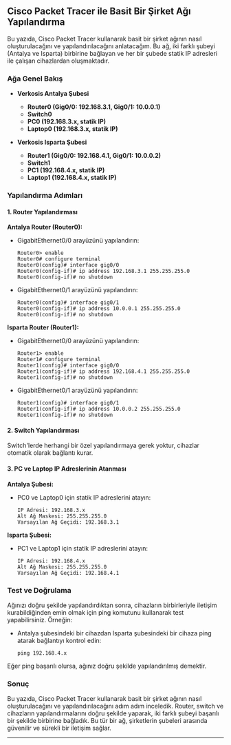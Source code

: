 ## Cisco Packet Tracer ile Basit Bir Şirket Ağı Yapılandırma

Bu yazıda, Cisco Packet Tracer kullanarak basit bir şirket ağının nasıl oluşturulacağını ve yapılandırılacağını anlatacağım. Bu ağ, iki farklı şubeyi (Antalya ve Isparta) birbirine bağlayan ve her bir şubede statik IP adresleri ile çalışan cihazlardan oluşmaktadır.

### Ağa Genel Bakış

- **Verkosis Antalya Şubesi**
  - **Router0 (Gig0/0: 192.168.3.1, Gig0/1: 10.0.0.1)**
  - **Switch0**
  - **PC0 (192.168.3.x, statik IP)**
  - **Laptop0 (192.168.3.x, statik IP)**

- **Verkosis Isparta Şubesi**
  - **Router1 (Gig0/0: 192.168.4.1, Gig0/1: 10.0.0.2)**
  - **Switch1**
  - **PC1 (192.168.4.x, statik IP)**
  - **Laptop1 (192.168.4.x, statik IP)**

### Yapılandırma Adımları

#### 1. Router Yapılandırması

**Antalya Router (Router0):**
- GigabitEthernet0/0 arayüzünü yapılandırın:
  ```plaintext
  Router0> enable
  Router0# configure terminal
  Router0(config)# interface gig0/0
  Router0(config-if)# ip address 192.168.3.1 255.255.255.0
  Router0(config-if)# no shutdown
  ```
- GigabitEthernet0/1 arayüzünü yapılandırın:
  ```plaintext
  Router0(config)# interface gig0/1
  Router0(config-if)# ip address 10.0.0.1 255.255.255.0
  Router0(config-if)# no shutdown
  ```

**Isparta Router (Router1):**
- GigabitEthernet0/0 arayüzünü yapılandırın:
  ```plaintext
  Router1> enable
  Router1# configure terminal
  Router1(config)# interface gig0/0
  Router1(config-if)# ip address 192.168.4.1 255.255.255.0
  Router1(config-if)# no shutdown
  ```
- GigabitEthernet0/1 arayüzünü yapılandırın:
  ```plaintext
  Router1(config)# interface gig0/1
  Router1(config-if)# ip address 10.0.0.2 255.255.255.0
  Router1(config-if)# no shutdown
  ```

#### 2. Switch Yapılandırması

Switch'lerde herhangi bir özel yapılandırmaya gerek yoktur, cihazlar otomatik olarak bağlantı kurar.

#### 3. PC ve Laptop IP Adreslerinin Atanması

**Antalya Şubesi:**
- PC0 ve Laptop0 için statik IP adreslerini atayın:
  ```plaintext
  IP Adresi: 192.168.3.x
  Alt Ağ Maskesi: 255.255.255.0
  Varsayılan Ağ Geçidi: 192.168.3.1
  ```

**Isparta Şubesi:**
- PC1 ve Laptop1 için statik IP adreslerini atayın:
  ```plaintext
  IP Adresi: 192.168.4.x
  Alt Ağ Maskesi: 255.255.255.0
  Varsayılan Ağ Geçidi: 192.168.4.1
  ```

### Test ve Doğrulama

Ağınızı doğru şekilde yapılandırdıktan sonra, cihazların birbirleriyle iletişim kurabildiğinden emin olmak için ping komutunu kullanarak test yapabilirsiniz. Örneğin:

- Antalya şubesindeki bir cihazdan Isparta şubesindeki bir cihaza ping atarak bağlantıyı kontrol edin:
  ```plaintext
  ping 192.168.4.x
  ```

Eğer ping başarılı olursa, ağınız doğru şekilde yapılandırılmış demektir.

### Sonuç

Bu yazıda, Cisco Packet Tracer kullanarak basit bir şirket ağının nasıl oluşturulacağını ve yapılandırılacağını adım adım inceledik. Router, switch ve cihazların yapılandırmalarını doğru şekilde yaparak, iki farklı şubeyi başarılı bir şekilde birbirine bağladık. Bu tür bir ağ, şirketlerin şubeleri arasında güvenilir ve sürekli bir iletişim sağlar.

---
